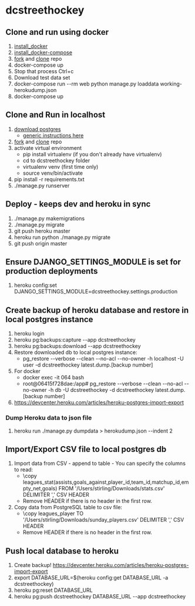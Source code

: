 # dcstreethockey

## Clone and run using docker
1. [install_docker](https://docs.docker.com/engine/installation/)
1. [install_docker-compose](https://docs.docker.com/compose/install/)
1. [fork](https://help.github.com/articles/fork-a-repo/) and [clone](https://help.github.com/articles/cloning-a-repository/) repo
1. docker-compose up
1. Stop that process Ctrl+c
1. Download test data set
1. docker-compose run --rm web python manage.py loaddata working-herokudump.json
1. docker-compose up 

## Clone and Run in localhost
1. [download postgres](https://www.enterprisedb.com/downloads/postgres-postgresql-downloads#linux) 
   - [generic instructions here](https://www.postgresql.org/download/linux/)
1. [fork](https://help.github.com/articles/fork-a-repo/) and [clone](https://help.github.com/articles/cloning-a-repository/) repo
1. activate virtual environment 
   - pip install virtualenv (if you don't already have virtualenv)
   - cd to dcstreethockey folder
   - virtualenv venv (first time only)
   - source venv/bin/activate
1. pip install -r requirements.txt
1. ./manage.py runserver

## Deploy - keeps dev and heroku in sync
1. ./manage.py makemigrations
1. ./manage.py migrate
1. git push heroku master
1. heroku run python ./manage.py migrate
1. git push origin master

## Ensure DJANGO_SETTINGS_MODULE is set for production deployments
1. heroku config:set DJANGO_SETTINGS_MODULE=dcstreethockey.settings.production

## Create backup of heroku database and restore in local postgres instance
1. heroku login
1. heroku pg:backups:capture --app dcstreethockey
1. heroku pg:backups:download --app dcstreethockey
1. Restore downloaded db to local postgres instance: 
   - pg_restore --verbose --clean --no-acl --no-owner -h localhost -U user -d dcstreethockey latest.dump.[backup number]
1. For docker   
   - docker exec -it 064 bash
   - root@06415f728dae:/app# pg_restore --verbose --clean --no-acl --no-owner -h db -U dcstreethockey -d dcstreethockey latest.dump.[backup number]
1. https://devcenter.heroku.com/articles/heroku-postgres-import-export

### Dump Heroku data to json file
1. heroku run ./manage.py dumpdata > herokudump.json --indent 2

## Import/Export CSV file to local postgres db
1. Import data from CSV - append to table - You can specify the columns to read:
   - \copy leagues_stat(assists,goals_against,player_id,team_id,matchup_id,empty_net,goals) FROM '/Users/stirling/Downloads/stats.csv' DELIMITER ',' CSV HEADER
   - Remove HEADER if there is no header in the first row.
1. Copy data from PostgreSQL table to csv file:
   - \copy leagues_player TO '/Users/stirling/Downloads/sunday_players.csv' DELIMITER ',' CSV HEADER
   - Remove HEADER if there is no header in the first row.
   
## Push local database to heroku
1. Create backup! https://devcenter.heroku.com/articles/heroku-postgres-import-export 
1. export DATABASE_URL=$(heroku config:get DATABASE_URL -a dcstreethockey) 
1. heroku pg:reset DATABASE_URL
1. heroku pg:push dcstreethockey DATABASE_URL --app dcstreethockey
